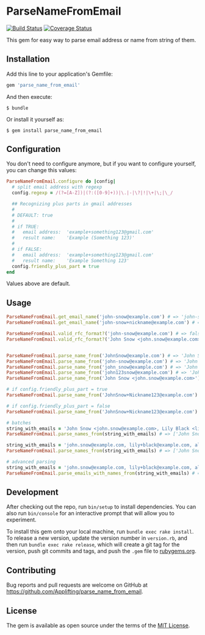 # ParseNameFromEmail

[![Build Status](https://travis-ci.org/Applifting/parse_name_from_email.svg?branch=master)](https://travis-ci.org/Applifting/parse_name_from_email)
[![Coverage Status](https://coveralls.io/repos/github/Applifting/parse_name_from_email/badge.svg?branch=master)](https://coveralls.io/github/Applifting/parse_name_from_email?branch=master)

This gem for easy way to parse email address or name from string of them.

## Installation

Add this line to your application's Gemfile:

```ruby
gem 'parse_name_from_email'
```

And then execute:

    $ bundle

Or install it yourself as:

    $ gem install parse_name_from_email

## Configuration

You don't need to configure anymore, but if you want to configure yourself, you can change this values:

```ruby
ParseNameFromEmail.configure do |config|
  # split email address with regexp
  config.regexp = /(?=[A-Z])|(?:([0-9]+))|\.|-|\?|!|\+|\;|\_/

  ## Recognizing plus parts in gmail addresses
  #
  # DEFAULT: true
  #
  # if TRUE:
  #   email address:  'example+something123@gmail.com'
  #   result name:    'Example (Something 123)'
  #
  # if FALSE:
  #   email address:  'example+something123@gmail.com'
  #   result name:    'Example Something 123'
  config.friendly_plus_part = true
end
```

Values above are default.

## Usage

```ruby
ParseNameFromEmail.get_email_name('john-snow@example.com') # => 'john-snow'
ParseNameFromEmail.get_email_name('john-snow+nickname@example.com') # => 'john-snow+nickname'

ParseNameFromEmail.valid_rfc_format?('john-snow@example.com') # => false
ParseNameFromEmail.valid_rfc_format?('John Snow <john.snow@example.com>') # => true


ParseNameFromEmail.parse_name_from('JohnSnow@example.com') # => 'John Snow'
ParseNameFromEmail.parse_name_from('john-snow@example.com') # => 'John Snow'
ParseNameFromEmail.parse_name_from('john_snow@example.com') # => 'John Snow'
ParseNameFromEmail.parse_name_from('john123snow@example.com') # => 'John 123 Snow'
ParseNameFromEmail.parse_name_from('John Snow <john.snow@example.com>') # => 'John Snow'

# if config.friendly_plus_part = true
ParseNameFromEmail.parse_name_from('JohnSnow+Nickname123@example.com') # => 'John Snow (Nickname 123)'

# if config.friendly_plus_part = false
ParseNameFromEmail.parse_name_from('JohnSnow+Nickname123@example.com') # => 'John Snow Nickname 123'

# batches
string_with_emails = 'John Snow <john.snow@example.com>, Lily Black <lilyblack@example.com>, alice.123@3x4mpl3.app'
ParseNameFromEmail.parse_names_from(string_with_emails) # => ['John Snow', 'Lily Black', 'Alice 123']

string_with_emails = 'john.snow@example.com, lily+black@example.com, alice.123@3x4mpl3.app'
ParseNameFromEmail.parse_names_from(string_with_emails) # => ['John Snow', 'Lily (black)', 'Alice 123']

# advanced parsing
string_with_emails = 'john.snow@example.com, lily+black@example.com, alice.123@3x4mpl3.app'
ParseNameFromEmail.parse_emails_with_names_from(string_with_emails) # => {'john.snow@example.com' => 'John Snow', 'lily+black@example.com' => 'Lily (black)', 'alice.123@3x4mpl3.app' => 'Alice 123'}

```

## Development

After checking out the repo, run `bin/setup` to install dependencies. You can also run `bin/console` for an interactive prompt that will allow you to experiment.

To install this gem onto your local machine, run `bundle exec rake install`. To release a new version, update the version number in `version.rb`, and then run `bundle exec rake release`, which will create a git tag for the version, push git commits and tags, and push the `.gem` file to [rubygems.org](https://rubygems.org).

## Contributing

Bug reports and pull requests are welcome on GitHub at https://github.com/Applifting/parse_name_from_email.


## License

The gem is available as open source under the terms of the [MIT License](http://opensource.org/licenses/MIT).

